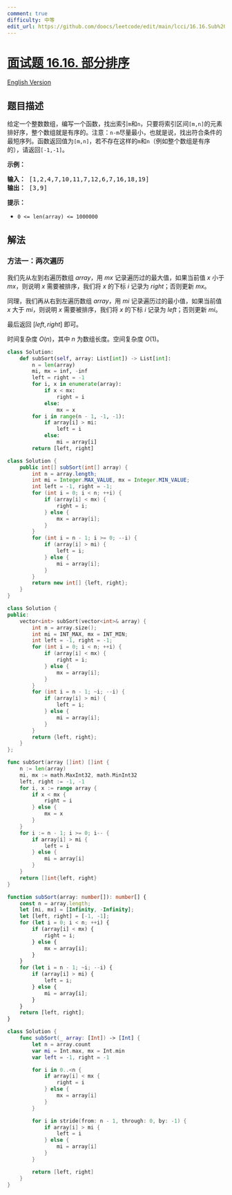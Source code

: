 ```yaml
---
comment: true
difficulty: 中等
edit_url: https://github.com/doocs/leetcode/edit/main/lcci/16.16.Sub%20Sort/README.md
---
```


# [面试题 16.16. 部分排序](https://leetcode.cn/problems/sub-sort-lcci)

[English Version](/lcci/16.15.Master%20Mind/README_EN.md)

## 题目描述

<!-- 这里写题目描述 -->

<p>给定一个整数数组，编写一个函数，找出索引<code>m</code>和<code>n</code>，只要将索引区间<code>[m,n]</code>的元素排好序，整个数组就是有序的。注意：<code>n-m</code>尽量最小，也就是说，找出符合条件的最短序列。函数返回值为<code>[m,n]</code>，若不存在这样的<code>m</code>和<code>n</code>（例如整个数组是有序的），请返回<code>[-1,-1]</code>。</p>
<p><strong>示例：</strong></p>
<pre><strong>输入：</strong> [1,2,4,7,10,11,7,12,6,7,16,18,19]
<strong>输出：</strong> [3,9]
</pre>
<p><strong>提示：</strong></p>
<ul>
<li><code>0 <= len(array) <= 1000000</code></li>
</ul>

## 解法

### 方法一：两次遍历

我们先从左到右遍历数组 $array$，用 $mx$ 记录遍历过的最大值，如果当前值 $x$ 小于 $mx$，则说明 $x$ 需要被排序，我们将 $x$ 的下标 $i$ 记录为 $right$；否则更新 $mx$。

同理，我们再从右到左遍历数组 $array$，用 $mi$ 记录遍历过的最小值，如果当前值 $x$ 大于 $mi$，则说明 $x$ 需要被排序，我们将 $x$ 的下标 $i$ 记录为 $left$；否则更新 $mi$。

最后返回 $[left, right]$ 即可。

时间复杂度 $O(n)$，其中 $n$ 为数组长度。空间复杂度 $O(1)$。

<!-- tabs:start -->

```python
class Solution:
    def subSort(self, array: List[int]) -> List[int]:
        n = len(array)
        mi, mx = inf, -inf
        left = right = -1
        for i, x in enumerate(array):
            if x < mx:
                right = i
            else:
                mx = x
        for i in range(n - 1, -1, -1):
            if array[i] > mi:
                left = i
            else:
                mi = array[i]
        return [left, right]
```

```java
class Solution {
    public int[] subSort(int[] array) {
        int n = array.length;
        int mi = Integer.MAX_VALUE, mx = Integer.MIN_VALUE;
        int left = -1, right = -1;
        for (int i = 0; i < n; ++i) {
            if (array[i] < mx) {
                right = i;
            } else {
                mx = array[i];
            }
        }
        for (int i = n - 1; i >= 0; --i) {
            if (array[i] > mi) {
                left = i;
            } else {
                mi = array[i];
            }
        }
        return new int[] {left, right};
    }
}
```

```cpp
class Solution {
public:
    vector<int> subSort(vector<int>& array) {
        int n = array.size();
        int mi = INT_MAX, mx = INT_MIN;
        int left = -1, right = -1;
        for (int i = 0; i < n; ++i) {
            if (array[i] < mx) {
                right = i;
            } else {
                mx = array[i];
            }
        }
        for (int i = n - 1; ~i; --i) {
            if (array[i] > mi) {
                left = i;
            } else {
                mi = array[i];
            }
        }
        return {left, right};
    }
};
```

```go
func subSort(array []int) []int {
	n := len(array)
	mi, mx := math.MaxInt32, math.MinInt32
	left, right := -1, -1
	for i, x := range array {
		if x < mx {
			right = i
		} else {
			mx = x
		}
	}
	for i := n - 1; i >= 0; i-- {
		if array[i] > mi {
			left = i
		} else {
			mi = array[i]
		}
	}
	return []int{left, right}
}
```

```ts
function subSort(array: number[]): number[] {
    const n = array.length;
    let [mi, mx] = [Infinity, -Infinity];
    let [left, right] = [-1, -1];
    for (let i = 0; i < n; ++i) {
        if (array[i] < mx) {
            right = i;
        } else {
            mx = array[i];
        }
    }
    for (let i = n - 1; ~i; --i) {
        if (array[i] > mi) {
            left = i;
        } else {
            mi = array[i];
        }
    }
    return [left, right];
}
```

```swift
class Solution {
    func subSort(_ array: [Int]) -> [Int] {
        let n = array.count
        var mi = Int.max, mx = Int.min
        var left = -1, right = -1

        for i in 0..<n {
            if array[i] < mx {
                right = i
            } else {
                mx = array[i]
            }
        }

        for i in stride(from: n - 1, through: 0, by: -1) {
            if array[i] > mi {
                left = i
            } else {
                mi = array[i]
            }
        }

        return [left, right]
    }
}
```

<!-- tabs:end -->

<!-- end -->
